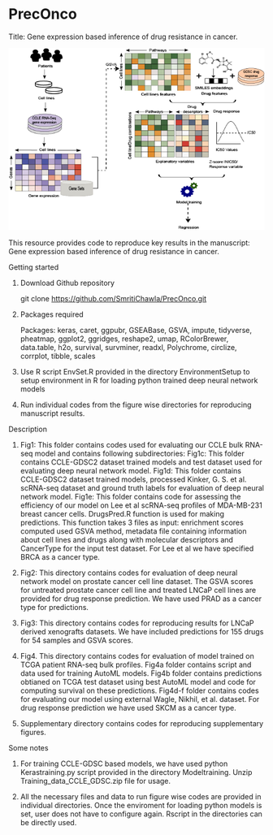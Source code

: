 # PrecOnco
Title: Gene expression based inference of drug resistance in cancer.

![Workflow](Workflow.png)

This resource provides code to reproduce key results in the manuscript: Gene expression based inference of drug resistance in cancer.

Getting started

1. Download Github repository

   git clone https://github.com/SmritiChawla/PrecOnco.git

2. Packages required

   Packages: keras, caret, ggpubr, GSEABase, GSVA, impute, tidyverse, pheatmap, ggplot2, ggridges, reshape2, umap, RColorBrewer, data.table, h2o, survival, survminer, readxl,  Polychrome, circlize, corrplot, tibble, scales

3. Use R script EnvSet.R provided in the directory EnvironmentSetup to setup environment in R for loading python trained deep neural network models 

4. Run individual codes from the figure wise directories for reproducing manuscript results.

Description

1. Fig1: This folder contains codes used for evaluating our CCLE bulk RNA-seq model and contains following subdirectories:
Fig1c: This folder contains CCLE-GDSC2 dataset trained models and test dataset used for evaluating deep neural network model.
Fig1d: This folder contains CCLE-GDSC2 dataset trained models, processed Kinker, G. S. et al. scRNA-seq dataset and ground truth labels for evaluation of deep neural network model.
Fig1e: This folder contains code for assessing the efficiency of our model on Lee et al scRNA-seq profiles of MDA-MB-231 breast cancer cells. DrugsPred.R function is used for making predictions. This function takes 3 files as input: enrichment scores computed used GSVA method, metadata file containing information about cell lines and drugs along with molecular descriptors and CancerType for the input test dataset. For Lee et al we have specified BRCA as a cancer type.

2. Fig2: This directory contains codes for evaluation of deep neural network model on prostate cancer cell line dataset. The GSVA scores for untreated prostate cancer cell line and treated LNCaP cell lines are provided for drug response prediction. We have used PRAD as a cancer type for predictions. 

3. Fig3: This directory contains codes for reproducing results for LNCaP derived xenografts datasets. We have included predictions for 155 drugs for 54 samples and GSVA scores.

4. Fig4. This directory contains codes for evaluation of model trained on TCGA patient RNA-seq bulk profiles.
Fig4a folder contains script and data used for training AutoML models.
Fig4b folder contains predictions obtianed on TCGA test dataset using best AutoML model and code for computing survival on these predictions.
Fig4d-f folder contains codes for evaluating our model using external Wagle, Nikhil, et al. dataset. For drug response prediction we have used SKCM as a cancer type.

5. Supplementary directory contains codes for reproducing supplementary figures. 

Some notes

1. For training CCLE-GDSC based models, we have used python Kerastraining.py script provided in the directory Modeltraining. Unzip Training_data_CCLE_GDSC.zip file for usage.

2. All the necessary files and data to run figure wise codes are provided in individual directories. Once the enviroment for loading python models is set, user does not have to configure again. Rscript in the directories can be directly used.
